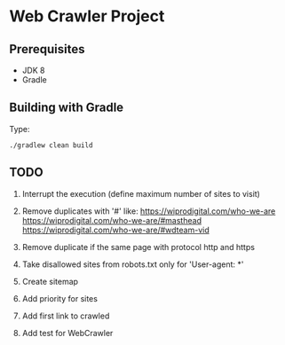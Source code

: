Web Crawler Project
===============================

Prerequisites
-------------
- JDK 8
- Gradle


Building with Gradle
--------------------
Type:

    ./gradlew clean build


TODO
--------------------
1. Interrupt the execution (define maximum number of sites to visit)

2. Remove duplicates with '#' like:
https://wiprodigital.com/who-we-are
https://wiprodigital.com/who-we-are/#masthead
https://wiprodigital.com/who-we-are/#wdteam-vid

3. Remove duplicate if the same page with protocol http and https

4. Take disallowed sites from robots.txt only for 'User-agent: *'

5. Create sitemap

6. Add priority for sites

7. Add first link to crawled

8. Add test for WebCrawler